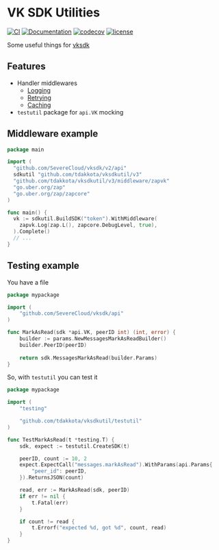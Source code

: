 # VK SDK Utilities 
[![CI](https://github.com/tdakkota/vksdkutil/workflows/master/badge.svg)](https://github.com/tdakkota/vksdkutil/actions)
[![Documentation](https://godoc.org/github.com/tdakkota/vksdkutil?status.svg)](https://pkg.go.dev/github.com/tdakkota/vksdkutil?tab=subdirectories)
[![codecov](https://codecov.io/gh/tdakkota/vksdkutil/branch/master/graph/badge.svg)](https://codecov.io/gh/tdakkota/vksdkutil)
[![license](https://img.shields.io/github/license/tdakkota/vksdkutil.svg?maxAge=2592000)](https://github.com/tdakkota/vksdkutil/blob/master/LICENSE)

Some useful things for [vksdk](https://github.com/SevereCloud/vksdk)

## Features

- Handler middlewares
    - [Logging](https://github.com/tdakkota/vksdkutil/tree/master/middleware/log)
    - [Retrying](https://github.com/tdakkota/vksdkutil/blob/master/middleware/README.md)
    - [Caching](https://github.com/tdakkota/vksdkutil/blob/master/middleware/cache/README.md)
- `testutil` package for `api.VK` mocking

## Middleware example

```go
package main

import (
  "github.com/SevereCloud/vksdk/v2/api"
  sdkutil "github.com/tdakkota/vksdkutil/v3"
  "github.com/tdakkota/vksdkutil/v3/middleware/zapvk"
  "go.uber.org/zap"
  "go.uber.org/zap/zapcore"
)

func main() {
  vk := sdkutil.BuildSDK("token").WithMiddleware(
    zapvk.Log(zap.L(), zapcore.DebugLevel, true),
  ).Complete()
  // ...
}
```

## Testing example
You have a file

```go
package mypackage

import (
    "github.com/SevereCloud/vksdk/api"
)

func MarkAsRead(sdk *api.VK, peerID int) (int, error) {
    builder := params.NewMessagesMarkAsReadBuilder()
    builder.PeerID(peerID)
    
    return sdk.MessagesMarkAsRead(builder.Params)
}
```

So, with `testutil` you can test it
```go
package mypackage

import (
    "testing"

    "github.com/tdakkota/vksdkutil/testutil"
)

func TestMarkAsRead(t *testing.T) {
	sdk, expect := testutil.CreateSDK(t)

	peerID, count := 10, 2
	expect.ExpectCall("messages.markAsRead").WithParams(api.Params{
		"peer_id": peerID,
	}).ReturnsJSON(count)

	read, err := MarkAsRead(sdk, peerID)
	if err != nil {
		t.Fatal(err)
	}

	if count != read {
		t.Errorf("expected %d, got %d", count, read)
	}
}
```